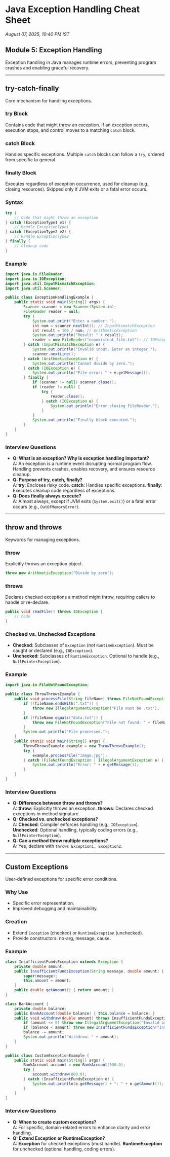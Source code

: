 # Java Exception Handling Cheat Sheet
*August 07, 2025, 10:40 PM IST*

## Module 5: Exception Handling
Exception handling in Java manages runtime errors, preventing program crashes and enabling graceful recovery.

---

## try-catch-finally
Core mechanism for handling exceptions.

### try Block
Contains code that might throw an exception. If an exception occurs, execution stops, and control moves to a matching `catch` block.

### catch Block
Handles specific exceptions. Multiple `catch` blocks can follow a `try`, ordered from specific to general.

### finally Block
Executes regardless of exception occurrence, used for cleanup (e.g., closing resources). Skipped only if JVM exits or a fatal error occurs.

### Syntax
```java
try {
    // Code that might throw an exception
} catch (ExceptionType1 e1) {
    // Handle ExceptionType1
} catch (ExceptionType2 e2) {
    // Handle ExceptionType2
} finally {
    // Cleanup code
}
```

### Example
```java
import java.io.FileReader;
import java.io.IOException;
import java.util.InputMismatchException;
import java.util.Scanner;

public class ExceptionHandlingExample {
    public static void main(String[] args) {
        Scanner scanner = new Scanner(System.in);
        FileReader reader = null;
        try {
            System.out.print("Enter a number: ");
            int num = scanner.nextInt(); // InputMismatchException
            int result = 100 / num; // ArithmeticException
            System.out.println("Result: " + result);
            reader = new FileReader("nonexistent_file.txt"); // IOException
        } catch (InputMismatchException e) {
            System.out.println("Invalid input. Enter an integer.");
            scanner.nextLine();
        } catch (ArithmeticException e) {
            System.out.println("Cannot divide by zero.");
        } catch (IOException e) {
            System.out.println("File error: " + e.getMessage());
        } finally {
            if (scanner != null) scanner.close();
            if (reader != null) {
                try {
                    reader.close();
                } catch (IOException e) {
                    System.out.println("Error closing FileReader.");
                }
            }
            System.out.println("Finally block executed.");
        }
    }
}
```

### Interview Questions
- **Q: What is an exception? Why is exception handling important?**  
  A: An exception is a runtime event disrupting normal program flow. Handling prevents crashes, enables recovery, and ensures resource cleanup.
- **Q: Purpose of try, catch, finally?**  
  A: **try**: Encloses risky code. **catch**: Handles specific exceptions. **finally**: Executes cleanup code regardless of exceptions.
- **Q: Does finally always execute?**  
  A: Almost always, except if JVM exits (`System.exit()`) or a fatal error occurs (e.g., `OutOfMemoryError`).

---

## throw and throws
Keywords for managing exceptions.

### throw
Explicitly throws an exception object.
```java
throw new ArithmeticException("Divide by zero");
```

### throws
Declares checked exceptions a method might throw, requiring callers to handle or re-declare.
```java
public void readFile() throws IOException {
    // Code
}
```

### Checked vs. Unchecked Exceptions
- **Checked**: Subclasses of `Exception` (not `RuntimeException`). Must be caught or declared (e.g., `IOException`).
- **Unchecked**: Subclasses of `RuntimeException`. Optional to handle (e.g., `NullPointerException`).

### Example
```java
import java.io.FileNotFoundException;

public class ThrowThrowsExample {
    public void processFile(String fileName) throws FileNotFoundException {
        if (!fileName.endsWith(".txt")) {
            throw new IllegalArgumentException("File must be .txt");
        }
        if (!fileName.equals("data.txt")) {
            throw new FileNotFoundException("File not found: " + fileName);
        }
        System.out.println("File processed.");
    }
    public static void main(String[] args) {
        ThrowThrowsExample example = new ThrowThrowsExample();
        try {
            example.processFile("image.jpg");
        } catch (FileNotFoundException | IllegalArgumentException e) {
            System.out.println("Error: " + e.getMessage());
        }
    }
}
```

### Interview Questions
- **Q: Difference between throw and throws?**  
  A: **throw**: Explicitly throws an exception. **throws**: Declares checked exceptions in method signature.
- **Q: Checked vs. unchecked exceptions?**  
  A: **Checked**: Compiler enforces handling (e.g., `IOException`). **Unchecked**: Optional handling, typically coding errors (e.g., `NullPointerException`).
- **Q: Can a method throw multiple exceptions?**  
  A: Yes, declare with `throws Exception1, Exception2`.

---

## Custom Exceptions
User-defined exceptions for specific error conditions.

### Why Use
- Specific error representation.
- Improved debugging and maintainability.

### Creation
- Extend `Exception` (checked) or `RuntimeException` (unchecked).
- Provide constructors: no-arg, message, cause.

### Example
```java
class InsufficientFundsException extends Exception {
    private double amount;
    public InsufficientFundsException(String message, double amount) {
        super(message);
        this.amount = amount;
    }
    public double getAmount() { return amount; }
}

class BankAccount {
    private double balance;
    public BankAccount(double balance) { this.balance = balance; }
    public void withdraw(double amount) throws InsufficientFundsException {
        if (amount <= 0) throw new IllegalArgumentException("Invalid amount");
        if (balance < amount) throw new InsufficientFundsException("Insufficient funds", amount);
        balance -= amount;
        System.out.println("Withdrew: " + amount);
    }
}

public class CustomExceptionExample {
    public static void main(String[] args) {
        BankAccount account = new BankAccount(500.0);
        try {
            account.withdraw(800.0);
        } catch (InsufficientFundsException e) {
            System.out.println(e.getMessage() + ": " + e.getAmount());
        }
    }
}
```

### Interview Questions
- **Q: When to create custom exceptions?**  
  A: For specific, domain-related errors to enhance clarity and error handling.
- **Q: Extend Exception or RuntimeException?**  
  A: **Exception** for checked exceptions (must handle). **RuntimeException** for unchecked (optional handling, coding errors).